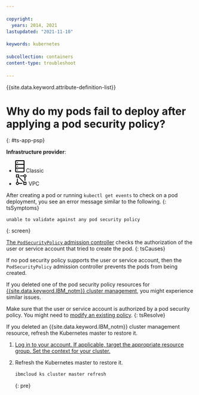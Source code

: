```yaml
---

copyright:
  years: 2014, 2021
lastupdated: "2021-11-10"

keywords: kubernetes

subcollection: containers
content-type: troubleshoot

---
```


{{site.data.keyword.attribute-definition-list}}

# Why do my pods fail to deploy after applying a pod security policy?
{: #ts-app-psp}

**Infrastructure provider**:
* ![Classic infrastructure provider icon.](images/icon-classic-2.svg) Classic
* ![VPC infrastructure provider icon.](images/icon-vpc-2.svg) VPC


After creating a pod or running `kubectl get events` to check on a pod deployment, you see an error message similar to the following.
{: tsSymptoms}

```
unable to validate against any pod security policy
```
{: screen}


[The `PodSecurityPolicy` admission controller](/docs/containers?topic=containers-psp) checks the authorization of the user or service account that tried to create the pod.
{: tsCauses}

If no pod security policy supports the user or service account, then the `PodSecurityPolicy` admission controller prevents the pods from being created.

If you deleted one of the pod security policy resources for [{{site.data.keyword.IBM_notm}} cluster management](/docs/containers?topic=containers-psp#ibm_psp), you might experience similar issues.


Make sure that the user or service account is authorized by a pod security policy. You might need to [modify an existing policy](/docs/containers?topic=containers-psp#customize_psp).
{: tsResolve}

If you deleted an {{site.data.keyword.IBM_notm}} cluster management resource, refresh the Kubernetes master to restore it.

1. [Log in to your account. If applicable, target the appropriate resource group. Set the context for your cluster.](/docs/containers?topic=containers-cs_cli_install#cs_cli_configure)
2. Refresh the Kubernetes master to restore it.

    ```sh
    ibmcloud ks cluster master refresh
    ```
    {: pre}







